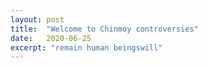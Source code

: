 ```yaml
---
layout: post
title:  "Welcome to Chinmoy controversies"
date:   2020-06-25
excerpt: "remain human beingswill"
---
```

